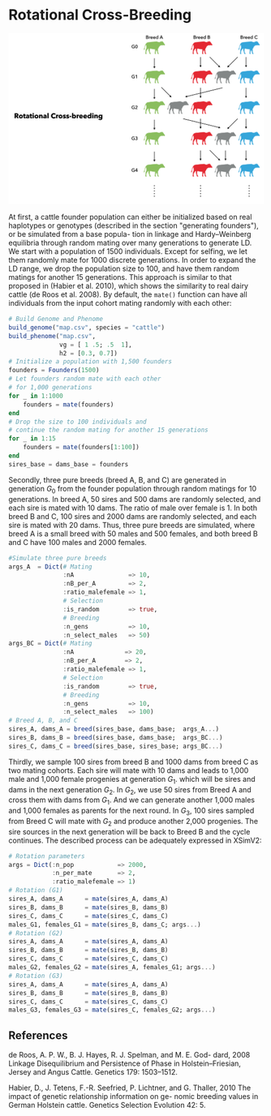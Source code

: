 # Rotational Cross-Breeding

![](../assets/crossbreed.png)

At first, a cattle founder population can either be initialized based on real haplotypes or genotypes (described in the section "generating founders"), or be simulated from a base popula- tion in linkage and Hardy–Weinberg equilibria through random mating over many generations to generate LD. We start with a population of 1500 individuals. Except for selfing, we let them randomly mate for 1000 discrete generations. In order to expand the LD range, we drop the population size to 100, and have them random matings for another 15 generations. This approach is similar to that proposed in (Habier et al. 2010), which shows the similarity to real dairy cattle (de Roos et al. 2008). By default, the `mate()` function can have all individuals from the input cohort mating randomly with each other:
```julia
# Build Genome and Phenome
build_genome("map.csv", species = "cattle")
build_phenome("map.csv",
              vg = [ 1 .5; .5  1],
              h2 = [0.3, 0.7])
# Initialize a population with 1,500 founders
founders = Founders(1500)
# Let founders random mate with each other
# for 1,000 generations 
for _ in 1:1000
    founders = mate(founders)
end
# Drop the size to 100 individuals and
# continue the random mating for another 15 generations
for _ in 1:15
    founders = mate(founders[1:100])
end
sires_base = dams_base = founders
```

Secondly, three pure breeds (breed A, B, and C) are generated in generation $G_0$ from the founder population through random matings for 10 generations. In breed A, 50 sires and 500 dams are randomly selected, and each sire is mated with 10 dams. The ratio of male over female is 1. In both breed B and C, 100 sires and 2000 dams are randomly selected, and each sire is mated with 20 dams. Thus, three pure breeds are simulated, where breed A is a small breed with 50 males and 500 females, and both breed B and C have 100 males and 2000 females.
```julia
#Simulate three pure breeds
args_A  = Dict(# Mating
               :nA               => 10,
               :nB_per_A         => 2,
               :ratio_malefemale => 1,
               # Selection
               :is_random        => true,
               # Breeding
               :n_gens           => 10,
               :n_select_males   => 50)
args_BC = Dict(# Mating
               :nA              => 20,
               :nB_per_A        => 2,
               :ratio_malefemale => 1,
               # Selection
               :is_random        => true,
               # Breeding
               :n_gens           => 10,
               :n_select_males   => 100)
# Breed A, B, and C
sires_A, dams_A = breed(sires_base, dams_base;  args_A...)
sires_B, dams_B = breed(sires_base, dams_base;  args_BC...)
sires_C, dams_C = breed(sires_base, sires_base; args_BC...)
```

Thirdly, we sample 100 sires from breed B and 1000 dams from breed C as two mating cohorts. Each sire will mate with 10 dams and leads to 1,000 male and 1,000 female progenies at generation $G_1$. which will be sires and dams in the next generation $G_2$. In $G_2$, we use 50 sires from Breed A and cross them with dams from $G_1$. And we can generate another 1,000 males and 1,000 females as parents for the next round. In $G_3$, 100 sires sampled from Breed C will mate with $G_2$ and produce another 2,000 progenies. The sire sources in the next generation will be back to Breed B and the cycle continues. The described process can be adequately expressed in XSimV2:

```julia
# Rotation parameters
args = Dict(:n_pop            => 2000,
            :n_per_mate       => 2,
            :ratio_malefemale => 1)
# Rotation (G1)
sires_A, dams_A      = mate(sires_A, dams_A)
sires_B, dams_B      = mate(sires_B, dams_B)
sires_C, dams_C      = mate(sires_C, dams_C)
males_G1, females_G1 = mate(sires_B, dams_C; args...)
# Rotation (G2)
sires_A, dams_A      = mate(sires_A, dams_A)
sires_B, dams_B      = mate(sires_B, dams_B)
sires_C, dams_C      = mate(sires_C, dams_C)
males_G2, females_G2 = mate(sires_A, females_G1; args...)
# Rotation (G3)
sires_A, dams_A      = mate(sires_A, dams_A)
sires_B, dams_B      = mate(sires_B, dams_B)
sires_C, dams_C      = mate(sires_C, dams_C)
males_G3, females_G3 = mate(sires_C, females_G2; args...)
```
## References
de Roos, A. P. W., B. J. Hayes, R. J. Spelman, and M. E. God- dard, 2008 Linkage Disequilibrium and Persistence of Phase in Holstein–Friesian, Jersey and Angus Cattle. Genetics 179: 1503–1512.

Habier, D., J. Tetens, F.-R. Seefried, P. Lichtner, and G. Thaller, 2010 The impact of genetic relationship information on ge- nomic breeding values in German Holstein cattle. Genetics Selection Evolution 42: 5.